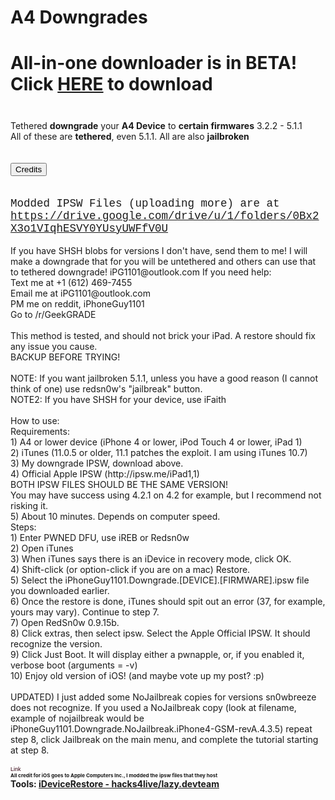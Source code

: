<meta name="google-site-verification" content="oy00VbqDdc5Hnmw7EvpRuTkih38_WvY2cr4PMRep9D8" />
<meta name="description" content="A4 Device Downgrades! Downgrade A4 devices to previous versions (Like GeekGrade). This is kind of like GeekGrade except I made the IPSW files. GeekGrade worked almost the same, except this is prejailbroken and has more versions. pre jailbroken fast easy tutorial untethered tethered downgrade upgrade hack Keywords: Geekgrade mirror host alternative download jailbreak tether downgrade old version ios iPhone OS iPhone 4 3GS 3G iPod iPad 1">
<h1>A4 Downgrades</h1>
<h2 style='font-size: 200%'>All-in-one downloader is in BETA! Click <a href='/iDowngrader/'>HERE</a> to download</h2>
<br />
Tethered <b>downgrade</b> your <b>A4 Device</b> to <b>certain firmwares</b> 3.2.2 - 5.1.1<br />
All of these are <b>tethered</b>, even 5.1.1. All are also <b>jailbroken</b><br /><br/>
<div id='credits' style='display:none'>
<b>Beta testers: Hacks4live (4.0.2 on iPhone 4 GSM), iPhoneGuy1101 (3.2.2, 4.2.1 on iPad, 4.1 on iPhone 3GS)</b><br/><br/>
<b>Thanks to zzanehip for inspiring me to try this</b><br/>
<b>Thanks to Hacks4live for iPhone 4 GSM 4.3.5, 5.1, and 5.1.1 SHSH</b><br/>
<b>Thanks to Hacks4live for making the <a href='https://www.reddit.com/r/GeekGRADE/'>/r/GeekGRADE reddit community</a></b><br/>
<b><strikethrough>Fuck apple for making this so hard. I mean... this is supposed to be for all ages...</strikethrough> Thanks apple for... umm... making iOS I guess? Sure that works. Thanks Apple for i(Phone )OS</b><br/>
<b>Thanks to iH8sn0w for sn0wbreeze to jailbreak these!</b><br/>
<b style='font-size: 75%'>Do I have permission to give myself (iPhoneGuy1101) credit for this? No? Ok.</b>
</div><br/>
<button onclick='document.getElementById("credits").style.display=document.getElementById("credits").style.display=="block"?"none":"block"'>Credits</button><br/><br/><br/>
<b style='font: 125% Courier'>Modded IPSW Files (uploading more) are at <a href='https://drive.google.com/drive/u/1/folders/0Bx2X3o1VIqhESVY0YUsyUWFfV0U'>https://drive.google.com/drive/u/1/folders/0Bx2X3o1VIqhESVY0YUsyUWFfV0U</a></b><br/><br/>
If you have SHSH blobs for versions I don't have, send them to me! I will make a downgrade that for you will be untethered and others can use that to tethered downgrade! iPG1101@outlook.com
If you need help:<br />
Text me at +1 (612) 469-7455<br />
Email me at iPG1101@outlook.com<br />
PM me on reddit, iPhoneGuy1101<br />
Go to /r/GeekGRADE<br />
<br />
This method is tested, and should not brick your iPad. A restore should fix any issue you cause.<br />
BACKUP BEFORE TRYING!<br />
<br />
NOTE: If you want jailbroken 5.1.1, unless you have a good reason (I cannot think of one) use redsn0w's "jailbreak" button.<br />
NOTE2: If you have SHSH for your device, use iFaith<br />
<br />
How to use:<br />
Requirements:<br />
1) A4 or lower device (iPhone 4 or lower, iPod Touch 4 or lower, iPad 1)<br />
2) iTunes (11.0.5 or older, 11.1 patches the exploit. I am using iTunes 10.7)<br />
3) My downgrade IPSW, download above.<br />
4) Official Apple IPSW (http://ipsw.me/iPad1,1)<br />
BOTH IPSW FILES SHOULD BE THE SAME VERSION!<br />
You may have success using 4.2.1 on 4.2 for example, but I recommend not risking it.<br />
5) About 10 minutes. Depends on computer speed.<br />
Steps:<br />
1) Enter PWNED DFU, use iREB or Redsn0w<br />
2) Open iTunes<br />
3) When iTunes says there is an iDevice in recovery mode, click OK.<br />
4) Shift-click (or option-click if you are on a mac) Restore.<br />
5) Select the iPhoneGuy1101.Downgrade.[DEVICE].[FIRMWARE].ipsw file you downloaded earlier.<br />
6) Once the restore is done, iTunes should spit out an error (37, for example, yours may vary). Continue to step 7.<br />
7) Open RedSn0w 0.9.15b.<br />
8) Click extras, then select ipsw. Select the Apple Official IPSW. It should recognize the version.<br />
9) Click Just Boot. It will display either a pwnapple, or, if you enabled it, verbose boot (arguments = -v)<br />
10) Enjoy old version of iOS! (and maybe vote up my post? :p)<br /><br/>
UPDATED) I just added some NoJailbreak copies for versions sn0wbreeze does not recognize. If you used a NoJailbreak copy (look at filename, example of nojailbreak would be iPhoneGuy1101.Downgrade.NoJailbreak.iPhone4-GSM-revA.4.3.5) repeat step 8, click Jailbreak on the main menu, and complete the tutorial starting at step 8.<br/><br/>
<a href="http://www.reliablecounter.com" target="_blank"><img src="http://www.reliablecounter.com/count.php?page=iphonedowngrader.github.io/&digit=style/plain/17/&reloads=0" alt="" title="" border="0"></a><br /><a href="http://www.arztwerbung.de" target="_blank" style="font-family: Geneva, Arial; font-size: 9px; color: #330010; text-decoration: none;">Link</a>
<br/>
<b style='font-size: 8px'>All credit for iOS goes to Apple Computers Inc., I modded the ipsw files that they host</b>
<br/>
<b>Tools: <a href='https://github.com/hacks4live/Downgrader-A4-and-lower'>iDeviceRestore - hacks4live/lazy.devteam </a>
